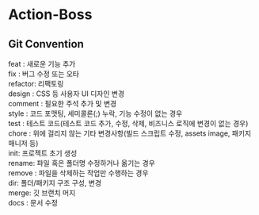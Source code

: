 # Action-Boss

<h2>Git Convention</h2>
feat : 새로운 기능 추가 <br>
fix : 버그 수정 또는 오타 <br>
refactor: 리팩토링 <br>
design : CSS 등 사용자 UI 디자인 변경 <br>
comment : 필요한 주석 추가 및 변경 <br>
style : 코드 포맷팅, 세미콜론(;) 누락, 기능 수정이 없는 경우 <br>
test : 테스트 코드(테스트 코드 추가, 수정, 삭제, 비즈니스 로직에 변경이 없는 경우) <br>
chore : 위에 걸리지 않는 기타 변경사항(빌드 스크립트 수정, assets image, 패키지 매니저 등) <br>
init: 프로젝트 초기 생성 <br>
rename: 파일 혹은 폴더명 수정하거나 옮기는 경우 <br>
remove : 파일을 삭제하는 작업만 수행하는 경우 <br>
dir: 폴더/패키지 구조 구성, 변경 <br>
merge: 깃 브랜치 머지 <br>
docs : 문서 수정